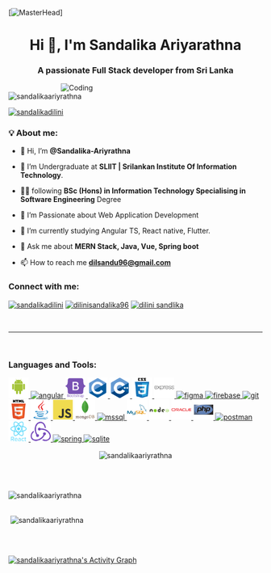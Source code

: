 [![MasterHead](https://www.softsuave.com/blog/wp-content/uploads/2020/11/mobile-app-development-lifecycle-softsuave.gif)]
<h1 align="center">Hi 👋, I'm Sandalika Ariyarathna</h1>
<h3 align="center">A passionate Full Stack developer from Sri Lanka</h3>
<img align="right" alt="Coding" width="400" src="https://camo.githubusercontent.com/5ff9182d12e799168a3bb67b88df7388ae08ede3/68747470733a2f2f6d69726f2e6d656469756d2e636f6d2f6d61782f3837352f312a7164415731546a434e353768316c6275757a766368672e676966">
<p align="left"> <img src="https://komarev.com/ghpvc/?username=sandalikaariyrathna&label=Profile%20views&color=0e75b6&style=flat" alt="sandalikaariyrathna" /> </p>

<p align="left"> <a href="https://twitter.com/sandalikadilini" target="blank"><img src="https://img.shields.io/twitter/follow/sandalikadilini?logo=twitter&style=for-the-badge" alt="sandalikadilini" /></a> </p>

### :bulb: About me:

- 👋 Hi, I’m **@Sandalika-Ariyrathna**

- 🔭 I’m Undergraduate at **SLIIT | Srilankan Institute Of Information Technology**.

- 👨‍💻 following **BSc (Hons) in Information Technology Specialising in Software Engineering** Degree

- 👀 I’m Passionate about Web Application Development

- 🌱 I’m currently studying Angular TS, React native, Flutter.

- 💬 Ask me about **MERN Stack, Java, Vue, Spring boot**

- 📫 How to reach me **dilsandu96@gmail.com**


<h3 align="left">Connect with me:</h3>
<p align="left">
<a href="https://twitter.com/sandalikadilini" target="blank"><img align="center" src="https://raw.githubusercontent.com/rahuldkjain/github-profile-readme-generator/master/src/images/icons/Social/twitter.svg" alt="sandalikadilini" height="30" width="40" /></a>
<a href="https://www.linkedin.com/in/dilini-sandalika96/" target="blank"><img align="center" src="https://raw.githubusercontent.com/rahuldkjain/github-profile-readme-generator/master/src/images/icons/Social/linked-in-alt.svg" alt="dilinisandalika96" height="30" width="40" /></a>
<a href="https://www.facebook.com/profile.php?id=100009407160156" target="blank"><img align="center" src="https://raw.githubusercontent.com/rahuldkjain/github-profile-readme-generator/master/src/images/icons/Social/facebook.svg" alt="dilini sandlika" height="30" width="40" /></a>

</p>
<br>
<hr>
<br>
<h3 align="left">Languages and Tools:</h3>
<p align="left">
 <a href="https://developer.android.com" target="_blank" rel="noreferrer"> <img src="https://raw.githubusercontent.com/devicons/devicon/master/icons/android/android-original-wordmark.svg" alt="android" width="40" height="40"/> </a> 
 <a href="https://angular.io" target="_blank" rel="noreferrer"> <img src="https://angular.io/assets/images/logos/angular/angular.svg" alt="angular" width="40" height="40"/> </a>
 <a href="https://getbootstrap.com" target="_blank" rel="noreferrer"> <img src="https://raw.githubusercontent.com/devicons/devicon/master/icons/bootstrap/bootstrap-plain-wordmark.svg" alt="bootstrap" width="40" height="40"/> </a>
 <a href="https://www.cprogramming.com/" target="_blank" rel="noreferrer"> <img src="https://raw.githubusercontent.com/devicons/devicon/master/icons/c/c-original.svg" alt="c" width="40" height="40"/> </a>
 <a href="https://www.w3schools.com/cpp/" target="_blank" rel="noreferrer"> <img src="https://raw.githubusercontent.com/devicons/devicon/master/icons/cplusplus/cplusplus-original.svg" alt="cplusplus" width="40" height="40"/>
 </a> <a href="https://www.w3schools.com/css/" target="_blank" rel="noreferrer"> <img src="https://raw.githubusercontent.com/devicons/devicon/master/icons/css3/css3-original-wordmark.svg" alt="css3" width="40" height="40"/> </a>
 <a href="https://expressjs.com" target="_blank" rel="noreferrer"> <img src="https://raw.githubusercontent.com/devicons/devicon/master/icons/express/express-original-wordmark.svg" alt="express" width="40" height="40"/> </a>
 <a href="https://www.figma.com/" target="_blank" rel="noreferrer"> <img src="https://www.vectorlogo.zone/logos/figma/figma-icon.svg" alt="figma" width="40" height="40"/> </a> <a href="https://firebase.google.com/" target="_blank" rel="noreferrer"> <img src="https://www.vectorlogo.zone/logos/firebase/firebase-icon.svg" alt="firebase" width="40" height="40"/> </a>
 <a href="https://git-scm.com/" target="_blank" rel="noreferrer"> <img src="https://www.vectorlogo.zone/logos/git-scm/git-scm-icon.svg" alt="git" width="40" height="40"/> </a> <a href="https://www.w3.org/html/" target="_blank" rel="noreferrer"> <img src="https://raw.githubusercontent.com/devicons/devicon/master/icons/html5/html5-original-wordmark.svg" alt="html5" width="40" height="40"/> </a>
 <a href="https://www.java.com" target="_blank" rel="noreferrer"> <img src="https://raw.githubusercontent.com/devicons/devicon/master/icons/java/java-original.svg" alt="java" width="40" height="40"/> </a> <a href="https://developer.mozilla.org/en-US/docs/Web/JavaScript" target="_blank" rel="noreferrer"> <img src="https://raw.githubusercontent.com/devicons/devicon/master/icons/javascript/javascript-original.svg" alt="javascript" width="40" height="40"/> </a>
 <a href="https://www.mongodb.com/" target="_blank" rel="noreferrer"> <img src="https://raw.githubusercontent.com/devicons/devicon/master/icons/mongodb/mongodb-original-wordmark.svg" alt="mongodb" width="40" height="40"/> </a> <a href="https://www.microsoft.com/en-us/sql-server" target="_blank" rel="noreferrer"> <img src="https://www.svgrepo.com/show/303229/microsoft-sql-server-logo.svg" alt="mssql" width="40" height="40"/> </a> <a href="https://www.mysql.com/" target="_blank" rel="noreferrer"> <img src="https://raw.githubusercontent.com/devicons/devicon/master/icons/mysql/mysql-original-wordmark.svg" alt="mysql" width="40" height="40"/> </a>
 <a href="https://nodejs.org" target="_blank" rel="noreferrer"> <img src="https://raw.githubusercontent.com/devicons/devicon/master/icons/nodejs/nodejs-original-wordmark.svg" alt="nodejs" width="40" height="40"/> </a> <a href="https://www.oracle.com/" target="_blank" rel="noreferrer"> <img src="https://raw.githubusercontent.com/devicons/devicon/master/icons/oracle/oracle-original.svg" alt="oracle" width="40" height="40"/> </a> <a href="https://www.php.net" target="_blank" rel="noreferrer"> <img src="https://raw.githubusercontent.com/devicons/devicon/master/icons/php/php-original.svg" alt="php" width="40" height="40"/> </a>
 <a href="https://postman.com" target="_blank" rel="noreferrer"> <img src="https://www.vectorlogo.zone/logos/getpostman/getpostman-icon.svg" alt="postman" width="40" height="40"/> </a> <a href="https://reactjs.org/" target="_blank" rel="noreferrer"> <img src="https://raw.githubusercontent.com/devicons/devicon/master/icons/react/react-original-wordmark.svg" alt="react" width="40" height="40"/> </a> <a href="https://redux.js.org" target="_blank" rel="noreferrer"> <img src="https://raw.githubusercontent.com/devicons/devicon/master/icons/redux/redux-original.svg" alt="redux" width="40" height="40"/> </a> <a href="https://spring.io/" target="_blank" rel="noreferrer"> <img src="https://www.vectorlogo.zone/logos/springio/springio-icon.svg" alt="spring" width="40" height="40"/> </a> <a href="https://www.sqlite.org/" target="_blank" rel="noreferrer"> <img src="https://www.vectorlogo.zone/logos/sqlite/sqlite-icon.svg" alt="sqlite" width="40" height="40"/> </a>
</p>

<p align="center">
<img align="center" src="https://github-readme-streak-stats.herokuapp.com/?user=sandalikaariyrathna&theme=highcontrast&fire=DD2727" alt="sandalikaariyrathna" />
</p>

<br/>
<br/>

<p>
<img align="left" src="https://github-readme-stats.vercel.app/api/top-langs?username=sandalikaariyrathna&show_icons=true&locale=en&layout=compact&theme=react&hide_border=true&bg_color=0D1117" alt="sandalikaariyrathna" />
</p>

<br/>
<br/>

<p>&nbsp;<img align="center" src="https://github-readme-stats.vercel.app/api?username=sandalikaariyrathna&show_icons=true&locale=en&theme=react&hide_border=true&bg_color=0D1117" alt="sandalikaariyrathna" /></p>

<br/>
<br/>

<a href="https://github.com/sandalikaariyrathna/github-readme-activity-graph"><img alt="sandalikaariyrathna's Activity Graph" src="https://activity-graph.herokuapp.com/graph?username=sandalikaariyrathna&bg_color=0D1117&color=5BCDEC&line=5BCDEC&point=FFFFFF&hide_border=true" /></a>

<br/>
<br/>

